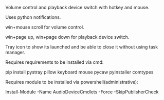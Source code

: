 Volume control and playback device switch with hotkey and mouse.

Uses python notifications.




win+mouse scroll for volume control.

win+page up, win+page down for playback device switch.




Tray icon to show its launched and be able to close it without using task manager.




Requires requirements to be installed via cmd:

pip install pystray pillow keyboard mouse pycaw pyinstaller comtypes




Requires module to be installed via powershell(administrative):

Install-Module -Name AudioDeviceCmdlets -Force -SkipPublisherCheck
